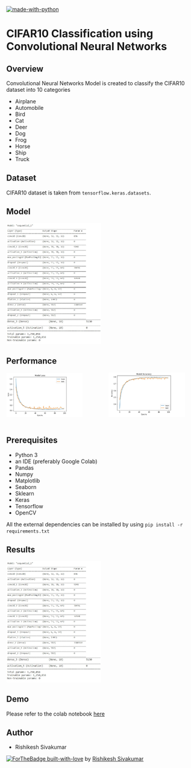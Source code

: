 [![made-with-python](https://img.shields.io/badge/Made%20with-Python-1f425f.svg)](https://www.python.org/)

# CIFAR10 Classification using Convolutional Neural Networks

## Overview
Convolutional Neural Networks Model is created to classify the CIFAR10 dataset into 10 categories
* Airplane
* Automobile
* Bird
* Cat
* Deer
* Dog
* Frog
* Horse
* Ship
* Truck

## Dataset
CIFAR10 dataset is taken from `tensorflow.keras.datasets`. 

## Model
<p align="left">
<img width=50% src="images/merged_model.png"> &ensp;&ensp;&ensp;&ensp;&ensp;&ensp;&ensp;&ensp;&ensp;
</p>

## Performance
<p align="left">
<img width=40% src="images/loss.jpg"> &ensp;&ensp;&ensp;&ensp;&ensp;&ensp;&ensp;&ensp;&ensp;
<img width=40% src="images/accuracy.jpg"> &ensp;&ensp;&ensp;&ensp;&ensp;&ensp;&ensp;&ensp;&ensp;
</p>

## Prerequisites
* Python 3 
* an IDE (preferably Google Colab)
* Pandas 
* Numpy 
* Matplotlib 
* Seaborn
* Sklearn
* Keras
* Tensorflow
* OpenCV


All the external dependencies can be installed by using ```pip install -r requirements.txt```

## Results
<p align="left">
<img width=50% src="images/merged_model.png"> &ensp;&ensp;&ensp;&ensp;&ensp;&ensp;&ensp;&ensp;&ensp;
</p>

## Demo
Please refer to the colab notebook <a href = "https://colab.research.google.com/drive/1gg7dLyNg7evfdw4QbOByIOchuZdN77C_?usp=sharing">here</a> 

## Author
* Rishikesh Sivakumar

[![ForTheBadge built-with-love](http://ForTheBadge.com/images/badges/built-with-love.svg)](https://GitHub.com/Naereen/) by [Rishikesh Sivakumar](https://www.linkedin.com/in/rishikesh-sivakumar-1a166a18b/)

